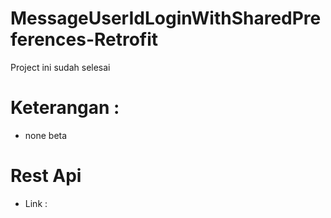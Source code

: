 # MessageUserIdLoginWithSharedPreferences-Retrofit
Project ini sudah selesai 


# Keterangan :

- none beta

# Rest Api
- Link : 

